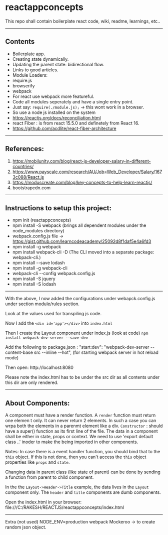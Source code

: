 # reactappconcepts #
This repo shall contain boilerplate react code, wiki, readme, learnings, etc..

----------

## Contents ##
- Boilerplate app.
- Creating state dynamically.
- Updating the parent state: bidirectional flow.
- Links to good articles.
- Module Loaders:
-   require.js
-   browserify
-   webpack
- For react use webpack more featureful.
- Code all modules seperately and have a single entry point.
- Just say: `require(./module.js);` -> this wont work in a browser.
- So use a node js installed on the system
- https://reactjs.org/docs/reconciliation.html 
- react Fiber : is from react 15.5.0 and definetely from React 16. 
- https://github.com/acdlite/react-fiber-architecture


----------

## References: ##

1. https://mobilunity.com/blog/react-js-developer-salary-in-different-countries/ 
2. https://www.payscale.com/research/AU/Job=Web_Developer/Salary/1673c088/React.js
3. https://moduscreate.com/blog/key-concepts-to-help-learn-reactjs/
4. bootstrapcdn.com
----------

## Instructions to setup this project: ##

- npm init (reactappconcepts)
- npm install -S webpack (brings all dependent modules under the node_modules directory)
- webpack.config.js file -> https://gist.github.com/learncodeacademy/25092d8f1daf5e4a6fd3
- npm install -g webpack
- npm install webpack-cli -D (The CLI moved into a separate package: webpack-cli.)
- npm install --save lodash
- npm install -g webpack-cli
- webpack-cli --config webpack.config.js
- npm install -S jquery
- npm install -S lodash

----------

With the above, I now added the configurations under webapck.config.js under section module/rules section. 

Look at the values used for transpiling js code.

Now I add  the `<div id='app'></div>` into `index.html`

Then I create the Layout component under index.js (look at code)
`npm install webpack-dev-server --save-dev`

Add the following to package.json :  "start:dev": "webpack-dev-server --content-base src --inline --hot", (for starting webpack server in hot reload mode)

Then open: http://localhost:8080 

Please note the index.html has to be under the src dir as all contents under this dir are only rendered.


----------

## About Components: ##
A component must have a render function.
A `render` function must return one elemen
t only. It can never return 2 elements. In such a case you can wrpa both the elements in a parenmt element like a div.
`Constructor` : should have a super() function as its first line of the file.
The data in a component shall be either in state, props or context.
We need to use 'export default class <ComponentName> ..' inoder to make the <ComponentName> being imported in other components.

Notes:
In case there is a event handler function, you should bind that to the `this` object. If this is not done, then you can't access the `this` object properties like `props` and `state`.

Changing data in parent class (like state of parent) can be done by sending a function from parent to child component.

In the the `Layout->Header->Title` example, the data lives in the `Layout` component only. The `header` and `title` components are dumb components.



Open the index.html in your browser: file:///C:/RAKESH/REACTJS/reactappconcepts/index.html


----------

Extra (not used)
  NODE_ENV=production webpack
  Mockeroo -> to create random json object.

